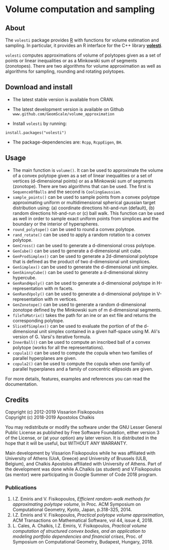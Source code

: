 # Volume computation and sampling

## About  
The `volesti` package provides [R](www.r-project.org) with functions for volume estimation and sampling. In particular, it provides an R interface for the C++ library [**volesti**](www.github.com/GeomScale/volume_approximation). 

`volesti` computes approximations of volume of polytopes given as a set of points or linear inequalities or as a Minkowski sum of segments (zonotopes). There are two algorithms for volume approximation as well as algorithms for sampling, rounding and rotating polytopes.  

##  Download and install 

* The latest stable version is available from CRAN.
* The latest development version is available on Github `www.github.com/GeomScale/volume_approximation`

* Install `volesti` by running:  
```
install.packages("volesti")
```
* The package-dependencies are: `Rcpp`, `RcppEigen`, `BH`. 

##  Usage

* The main function is `volume()`. It can be used to approximate the volume of a convex polytope given as a set of linear inequalities or a set of vertices (d-dimensional points) or as a Minkowski sum of segments (zonotope). There are two algorithms that can be used. The first is `SequenceOfBalls` and the second is `CoolingGaussian`.  
* `sample_points()` can be used to sample points from a convex polytope approximating uniform or multidimensional spherical gaussian target distribution using: (a) coordinate directions hit-and-run (default), (b) random directions hit-and-run or (c) ball walk. This function can be used as well in order to sample exact uniform points from simplices and the boundary or the interior of hyperspheres.  
* `round_polytope()` can be used to round a convex polytope.  
* `rand_rotate()` can be used to apply a random rotation to a convex polytope.  
* `GenCross()` can be used to generate a d-dimensional cross polytope.  
* `GenCube()` can be used to generate a d-dimensional unit cube.  
* `GenProdSimplex()` can be used to generate a 2d-dimensional polytope that is defined as the product of two d-dimensional unit simplices.  
* `GenSimplex()` can be used to generate the d-dimensional unit simplex.  
* `GenSkinnyCube()` can be used to generate a d-dimensional skinny hypercube.  
* `GenRandHpoly()` can be used to generate a d-dimensional polytope in H-representation with m facets.  
* `GenRandVpoly()` can be used to generate a d-dimensional polytope in V-representation with m vertices.  
* `GenZonotope()` can be used to generate a random d-dimensional zonotope defined by the Minkowski sum of m d-dimensional segments.  
* `fileToMatrix()` takes the path for an ine or an ext file and returns the corresponding polytope.  
* `SliceOfSimplex()` can be used to evaluate the portion of of the d-dimensional unit simplex contained in a given half-space using M. Ali's version of G. Varsi's iterative formula.  
* `InnerBall()` can be used to compute an inscribed ball of a convex polytope (works for all the representations).  
* `copula1()` can be used to compute the copula when two families of parallel hyperplanes are given.  
* `copula2()` can be used to compute the copula when one familiy of parallel hyperplanes  and a family of concentric ellipsoids are given.  

For more details, features, examples and references you can read the documentation.  

## Credits

Copyright (c) 2012-2019 Vissarion Fisikopoulos  
Copyright (c) 2018-2019 Apostolos Chalkis  

You may redistribute or modify the software under the GNU Lesser General Public License as published by Free Software Foundation, either version 3 of the License, or (at your option) any later version. It is distributed in the hope that it will be useful, but WITHOUT ANY WARRANTY.   

Main development by Vissarion Fisikopoulos while he was affiliated with University of Athens (UoA, Greece) and University of Brussels (ULB, Belgium), and Chalkis Apostolos affiliated with University of Athens. Part of the development was done while  A.Chalkis (as student) and V.Fisikopoulos (as mentor) were participating in Google Summer of Code 2018 program.

### Publications

1. I.Z. Emiris and V. Fisikopoulos, *Efficient random-walk methods for approximating polytope volume*, In Proc. ACM Symposium on Computational Geometry, Kyoto, Japan, p.318-325, 2014.  
2. I.Z. Emiris and V. Fisikopoulos, *Practical polytope volume approximation*, ACM Transactions on Mathematical Software, vol 44, issue 4, 2018.  
3. L. Cales, A. Chalkis, I.Z. Emiris, V. Fisikopoulos, *Practical volume computation of structured convex bodies, and an application to modeling portfolio dependencies and financial crises*, Proc. of Symposium on Computational Geometry, Budapest, Hungary, 2018.  

